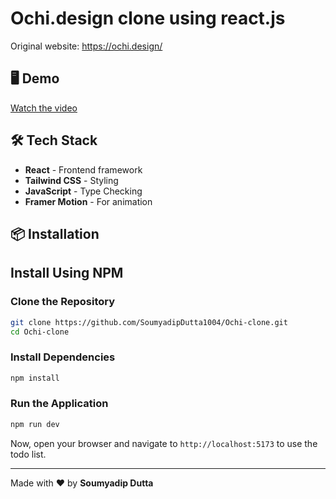 # Ochi.design clone using react.js

Original website: https://ochi.design/



## 🖥️ Demo
[Watch the video](https://github.com/your-repo/raw/main/public/Ochi.mp4)


## 🛠️ Tech Stack
- **React** - Frontend framework
- **Tailwind CSS** - Styling
- **JavaScript** - Type Checking
- **Framer Motion** - For animation


## 📦 Installation


## Install Using NPM

### Clone the Repository
```sh
git clone https://github.com/SoumyadipDutta1004/Ochi-clone.git
cd Ochi-clone
```

### Install Dependencies
```sh
npm install
```

### Run the Application
```sh
npm run dev
```

Now, open your browser and navigate to `http://localhost:5173` to use the todo list.

---
Made with ❤️ by **Soumyadip Dutta**

